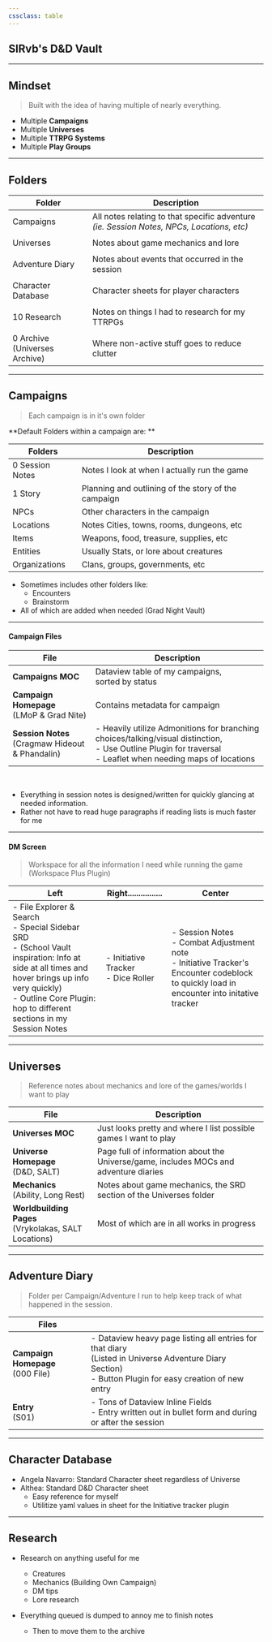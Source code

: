```yaml
---
cssclass: table
---
```


## SlRvb's D&D Vault


---
## Mindset
> Built with the idea of having multiple of nearly everything.

- Multiple **Campaigns**
- Multiple **Universes**
- Multiple **TTRPG Systems**
- Multiple **Play Groups**

---

## Folders

Folder | Description |
---|---|
Campaigns | All notes relating to that specific adventure <br> *(ie. Session Notes, NPCs, Locations, etc)*
||
Universes | Notes about game mechanics and lore
||
Adventure Diary | Notes about events that occurred in the session
||
Character Database | Character sheets for player characters
||
10 Research | Notes on things I had to research for my TTRPGs
||
0 Archive <br> (Universes Archive) | Where non-active stuff goes to reduce clutter

---
## Campaigns
> Each campaign is in it's own folder

**Default Folders within a campaign are: **

Folders | Description |
---|---|
0 Session Notes | Notes I look at when I actually run the game
1 Story | Planning and outlining of the story of the campaign
NPCs | Other characters in the campaign
Locations | Notes Cities, towns, rooms, dungeons, etc
Items | Weapons, food, treasure, supplies, etc
Entities | Usually Stats, or lore about creatures
Organizations | Clans, groups, governments, etc

- Sometimes includes other folders like:
	- Encounters
	- Brainstorm
- All of which are added when needed (Grad Night Vault)

---
#### Campaign Files


File | Description |
---|---|
**Campaigns MOC** | Dataview table of my campaigns,<br> sorted by status
**Campaign Homepage**<br>(LMoP & Grad Nite) | Contains metadata for campaign
**Session Notes** <br> (Cragmaw Hideout & Phandalin) | - Heavily utilize Admonitions for branching choices/talking/visual distinction, <br> - Use Outline Plugin for traversal <br> - Leaflet when needing maps of locations

<br>

- Everything in session notes is designed/written for quickly glancing at needed information. 
- Rather not have to read huge paragraphs if reading lists is much faster for me

---
#### DM Screen

> Workspace for all the information I need while running the game<br>(Workspace Plus Plugin)

**Left** | **Right**................ | **Center**
---|---|---|
\- File Explorer & Search <br> - Special Sidebar SRD <br> - (School Vault inspiration: Info at side at all times and hover brings up info very quickly) <br> - Outline Core Plugin: hop to different sections in my Session Notes |  - Initiative Tracker <br>- Dice Roller | - Session Notes <br>- Combat Adjustment note <br> - Initiative Tracker's Encounter codeblock to quickly load in encounter into initative tracker


---
## Universes

> Reference notes about mechanics and lore of the games/worlds I want to play

File | Description |
---|---|
**Universes MOC** | Just looks pretty and where I list possible games I want to play
**Universe Homepage** <br>(D&D, SALT) | Page full of information about the Universe/game, includes MOCs and adventure diaries
**Mechanics** <br> (Ability, Long Rest) | Notes about game mechanics, the SRD section of the Universes folder
**Worldbuilding Pages** <br> (Vrykolakas, SALT Locations) | Most of which are in all works in progress

---
## Adventure Diary

> Folder per Campaign/Adventure I run to help keep track of what happened in the session.

Files||
---|---|
**Campaign Homepage** <br>(000 File) | - Dataview heavy page listing all entries for that diary <br> (Listed in Universe Adventure Diary Section) <br> - Button Plugin for easy creation of new entry
**Entry** <br> (S01) | - Tons of Dataview Inline Fields <br>- Entry written out in bullet form and during or after the session

---
## Character Database

- Angela Navarro: Standard Character sheet regardless of Universe
- Althea: Standard D&D Character sheet 
	- Easy reference for myself
	- Utilitize yaml values in sheet for the Initiative tracker plugin


---
## Research
- Research on anything useful for me
	- Creatures
	- Mechanics (Building Own Campaign)
	- DM tips
	- Lore research

- Everything queued is dumped to annoy me to finish notes
	- Then to move them to the archive